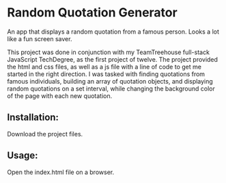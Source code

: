 # Random Quotation Generator

An app that displays a random quotation from a famous person. Looks a lot like a fun screen saver.

This project was done in conjunction with my TeamTreehouse full-stack JavaScript TechDegree, as the first project of twelve. The project provided the html and css files, as well as a js file with a line of code to get me started in the right direction. I was tasked with finding quotations from famous individuals, building an array of quotation objects, and displaying random quotations on a set interval, while changing the background color of the page with each new quotation.

## Installation:

Download the project files.

## Usage:

Open the index.html file on a browser.
